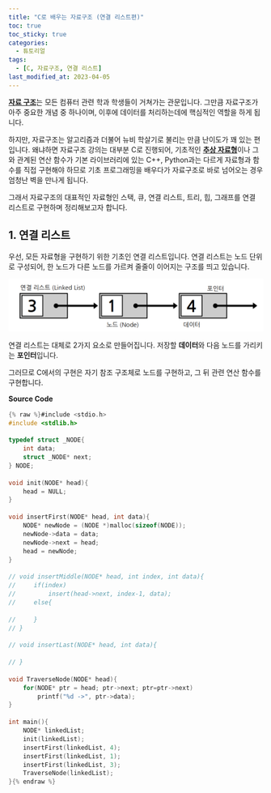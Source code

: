 ```yaml
---
title: "C로 배우는 자료구조 (연결 리스트편)"
toc: true
toc_sticky: true
categories:
  - 튜토리얼
tags:
  - [C, 자료구조, 연결 리스트]
last_modified_at: 2023-04-05
---
```

[**자료 구조**](https://ko.wikipedia.org/wiki/%EC%9E%90%EB%A3%8C_%EA%B5%AC%EC%A1%B0)는 모든 컴퓨터 관련 학과 학생들이 거쳐가는 관문입니다. 그만큼 자료구조가 아주 중요한 개념 중 하나이며, 이후에 데이터를 처리하는데에 핵심적인 역할을 하게 됩니다.  

하지만, 자료구조는 알고리즘과 더불어 뉴비 학살기로 불리는 만큼 난이도가 꽤 있는 편입니다. 왜냐하면 자료구조 강의는 대부분 C로 진행되어, 기초적인 [**추상 자료형**](https://ko.wikipedia.org/wiki/%EC%B6%94%EC%83%81_%EC%9E%90%EB%A3%8C%ED%98%95)이나 그와 관계된 연산 함수가 기본 라이브러리에 있는 C++, Python과는 다르게 자료형과 함수를 직접 구현해야 하므로 기초 프로그래밍을 배우다가 자료구조로 바로 넘어오는 경우 엄청난 벽을 만나게 됩니다.  

그래서 자료구조의 대표적인 자료형인 스택, 큐, 연결 리스트, 트리, 힙, 그래프를 연결 리스트로 구현하며 정리해보고자 합니다.  

## 1. 연결 리스트
우선, 모든 자료형을 구현하기 위한 기초인 연결 리스트입니다. 연결 리스트는 노드 단위로 구성되어, 한 노드가 다른 노드를 가르켜 줄줄이 이어지는 구조를 띄고 있습니다.  
  
![LinkedList](https://github.com/MOJAN3543/MOJAN3543.github.io/blob/main/_posts/DataStructureInC/LinkedList/LinkedList.png?raw=true "LinkedList")
  
연결 리스트는 대체로 2가지 요소로 만들어집니다. 저장할 **데이터**와 다음 노드를 가리키는 **포인터**입니다.  

그러므로 C에서의 구현은 자기 참조 구조체로 노드를 구현하고, 그 뒤 관련 연산 함수를 구현합니다.  

**Source Code**
```c
{% raw %}#include <stdio.h>
#include <stdlib.h>

typedef struct _NODE{
	int data;
	struct _NODE* next; 
} NODE;

void init(NODE* head){
    head = NULL;
}

void insertFirst(NODE* head, int data){
    NODE* newNode = (NODE *)malloc(sizeof(NODE));
    newNode->data = data;
    newNode->next = head;
    head = newNode;
}

// void insertMiddle(NODE* head, int index, int data){
//     if(index)
//         insert(head->next, index-1, data);
//     else{
        
//     }
// }

// void insertLast(NODE* head, int data){
    
// }

void TraverseNode(NODE* head){
    for(NODE* ptr = head; ptr->next; ptr=ptr->next)
        printf("%d ->", ptr->data);
}

int main(){
    NODE* linkedList;
    init(linkedList);
    insertFirst(linkedList, 4);
    insertFirst(linkedList, 1);
    insertFirst(linkedList, 3);
    TraverseNode(linkedList);
}{% endraw %}
``` 
